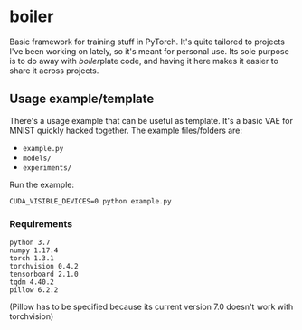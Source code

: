 # boiler

Basic framework for training stuff in PyTorch. It's quite tailored to projects 
I've been working on lately, so it's meant for personal use. Its sole purpose is 
to do away with *boiler*plate code, and having it here makes it easier to 
share it across projects.

## Usage example/template

There's a usage example that can be useful as template. It's a basic VAE
for MNIST quickly hacked together. The example files/folders are:
- `example.py`
- `models/`
- `experiments/`

Run the example:

```
CUDA_VISIBLE_DEVICES=0 python example.py
```

### Requirements

```
python 3.7
numpy 1.17.4
torch 1.3.1
torchvision 0.4.2
tensorboard 2.1.0
tqdm 4.40.2
pillow 6.2.2
```

(Pillow has to be specified because its current version 7.0 doesn't work with torchvision)

